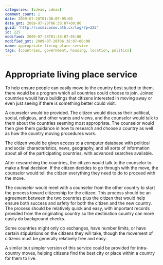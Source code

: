 ```yaml
---
categories: [ideas, ideas]
comment_count: 1
date: 2009-07-28T01:38:07-05:00
date_gmt: 2009-07-28T06:38:07+00:00
guid: 'http://cosmicosmo.ath.cx/log/?p=225'
id: 225
modified: 2009-07-28T01:38:07-05:00
modified_gmt: 2009-07-28T06:38:07+00:00
name: appropriate-living-place-service
tags: [countries, government, housing, location, politics]
---
```


Appropriate living place service
================================

To help ensure people can easily move to the country best suited to them, there would be a program which all countries could choose to join.  Joined countries would have buildings that citizens interested in moving away or even just seeing if there is something better could visit.

A counselor would be provided.  The citizen would discuss their political, social, religious, and other wants and views, and the counselor would talk to them about the countries seeming most appropriate.  The counselor would then give them guidance in how to research and choose a country as well as how the country moving procedures work.

The citizen would be given access to a computer database with political and social characteristics, news, geography, and all sorts of information about all of the participating countries, with advanced searches available.

After researching the countries, the citizen would talk to the counselor to make a final decision.  If the citizen decides to go through with the move, the counselor would tell the citizen everything they need to do to proceed with the move.

The counselor would meet with a counselor from the other country to start the process toward citizenship for the citizen.  This process should be an agreement between the two countries plus the citizen that would help ensure both success and safety for both the citizen and the new country.  The process should be relatively quick and easy, with important records provided from the originating country so the destination country can more easily do background checks. 

Some countries might only do exchanges, have number limits, or have certain stipulations on the citizens they will take, though the movement of citizens must be generally relatively free and easy.

A similar but simpler version of this service could be provided for intra-country moves, helping citizens find the best city or place within a country for them to live.
